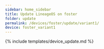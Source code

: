 ```yaml
---
sidebar: home_sidebar
title: Update LineageOS on foster
folder: update
permalink: /devices/foster/update/variant1/
device: foster_variant1
---
```

{% include templates/device_update.md %}

